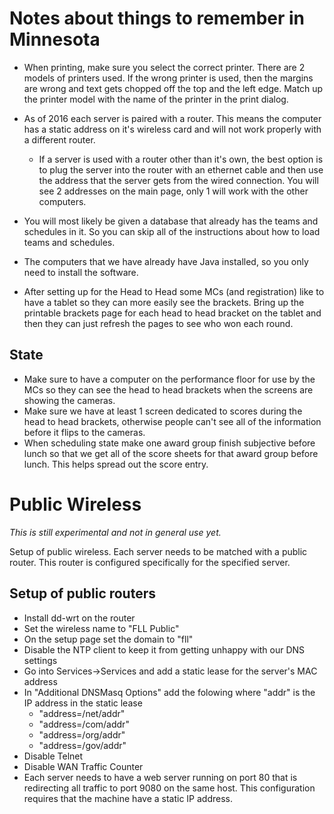 Notes about things to remember in Minnesota
===========================================

  * When printing, make sure you select the correct printer. There are 2 models of printers used. If the wrong printer is used, then the margins are wrong and text gets chopped off the top and the left edge. Match up the printer model with the name of the printer in the print dialog.
  * As of 2016 each server is paired with a router. This means the computer has a static address on it's wireless card and will not work properly with a different router.
    * If a server is used with a router other than it's own, the best option is to plug the server into the router with an ethernet cable and then use the address that the server gets from the wired connection. You will see 2 addresses on the main page, only 1 will work with the other computers.
  * You will most likely be given a database that already has the teams and schedules in it. So you can skip all of the instructions about how to load teams and schedules.
  * The computers that we have already have Java installed, so you only need to install the software.
  
  * After setting up for the Head to Head some MCs (and registration) like to have a tablet so they can more easily see the brackets. Bring up the printable brackets page for each head to head bracket on the tablet and then they can just refresh the pages to see who won each round.
  
State
------

  * Make sure to have a computer on the performance floor for use by the MCs so they can see the head to head brackets when the screens are showing the cameras.
  * Make sure we have at least 1 screen dedicated to scores during the head to head brackets, otherwise people can't see all of the information before it flips to the cameras.
  * When scheduling state make one award group finish subjective before lunch so that we get all of the score sheets for that award group before lunch. This helps spread out the score entry.

Public Wireless
==============

*This is still experimental and not in general use yet.*

Setup of public wireless. Each server needs to be matched with a public router. This router is configured specifically for the specified server.

Setup of public routers
-----------------------
  * Install dd-wrt on the router
  * Set the wireless name to "FLL Public"
  * On the setup page set the domain to "fll"
  * Disable the NTP client to keep it from getting unhappy with our DNS settings
  * Go into Services->Services and add a static lease for the server's MAC address
  * In "Additional DNSMasq Options" add the folowing where "addr" is the IP address in the static lease
    * "address=/net/addr" 
    * "address=/com/addr" 
    * "address=/org/addr" 
    * "address=/gov/addr" 
  * Disable Telnet
  * Disable WAN Traffic Counter
  * Each server needs to have a web server running on port 80 that is redirecting all traffic to port 9080 on the same host. This configuration requires that the machine have a static IP address.
